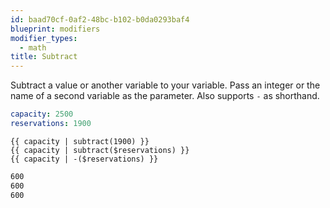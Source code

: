 ```yaml
---
id: baad70cf-0af2-48bc-b102-b0da0293baf4
blueprint: modifiers
modifier_types:
  - math
title: Subtract
---
```

Subtract a value or another variable to your variable. Pass an integer or the name of a second variable as the parameter. Also supports `-` as shorthand.

```yaml
capacity: 2500
reservations: 1900
```

```
{{ capacity | subtract(1900) }}
{{ capacity | subtract($reservations) }}
{{ capacity | -($reservations) }}
```

```html
600
600
600
```
